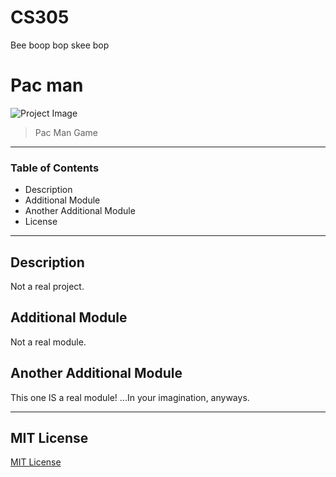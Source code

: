 # CS305
Bee boop bop skee bop
# Pac man

![Project Image](https://thelogicalindian.com/h-upload/2021/03/17/192284-thelogicalindianfb1000x600-1.jpg)

> Pac Man Game

---

### Table of Contents

- Description
- Additional Module
- Another Additional Module
- License

---

## Description

Not a real project.

## Additional Module

Not a real module.

## Another Additional Module

This one IS a real module! ...In your imagination, anyways.

---

## MIT License
[MIT License](LICENSE)

